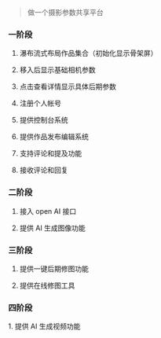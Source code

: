> 做一个摄影参数共享平台

<h3>一阶段</h3>

1. 瀑布流式布局作品集合（初始化显示骨架屏）

2. 移入后显示基础相机参数

3. 点击查看详情显示具体后期参数  

4. 注册个人帐号  

5. 提供控制台系统  

6. 提供作品发布编辑系统  

7. 支持评论和提及功能  

8. 接收评论和回复  

<h3>二阶段</h3>

1. 接入 open AI 接口  

2. 提供 AI 生成图像功能

<h3>三阶段</h3>

1. 提供一键后期修图功能  

2. 提供在线修图工具

<h3>四阶段</h3>
1. 提供 AI 生成视频功能
